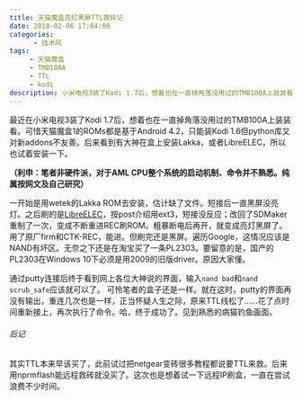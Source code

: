 ```yaml
---
title: 天猫魔盒亮灯黑屏TTL救砖记
date: 2018-02-06 17:04:00
categories:
      - 技术风
tags:
     - 天猫魔盒
     - TMB100A
     - TTL
     - kodi
description: 小米电视3装了Kodi 1.7后，想着也在一直掉角落没用过的TMB100A上装装看。
---
```


最近在小米电视3装了Kodi 1.7后，想着也在一直掉角落没用过的TMB100A上装装看。可惜天猫魔盒1的ROMs都是基于Android 4.2，只能装Kodi 1.6但python库又对新addons不友善。后来看到有大神在盒上安装Lakka，或者LibreELEC，所以也试着安装一下。



**（利申：笔者非硬件派，对于AML CPU整个系统的启动机制、命令并不熟悉。纯属按网文及自己研究）**



一开始是用wetek的Lakka ROM去安装，估计缺了文件。短接后一直黑屏没亮灯。之后刷的是[LibreELEC](https://forum.libreelec.tv/thread/4858-8-0-2-libreelec-8-0-builds-for-mx2-g18/)，按post介绍用ext3，短接没反应；改回了SDMaker重制了一次，变成不断重进REC刷ROM。粗暴断电后再开，就变成亮灯黑屏了。用了原厂firm和CTK-REC，能进。但刷完还是黑屏。遍历Google，这情况应该是NAND有坏区。无奈之下还是在淘宝买了一条PL2303。要留意的是，国产的PL2303在Windows 10下必须是用2009的旧版driver。原因大家懂。 

通过putty连接后终于看到网上各位大神说的界面，输入`nand bad`和`nand scrub_safe`应该就可以了。 可怜笔者的盒子还是一样。就在这时，putty的界面再没有输出，重连几次也是一样，正当怀疑人生之际，原来TTL线松了……花了点时间重新接上，再次执行了命令。哈，终于成功了。见到熟悉的病猫钓鱼画面。



###### 后记

其实TTL本来早该买了，此前试过把netgear变砖很多教程都说要TTL来救。后来用nprmflash能远程救砖就没买了。这次也是想着试一下远程IP刷盒，一直在尝试浪费不少时间。



